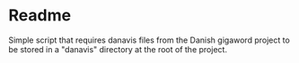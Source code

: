 # Readme

Simple script that requires danavis files from the Danish gigaword project to be stored in a "danavis" directory at the root of the project.
